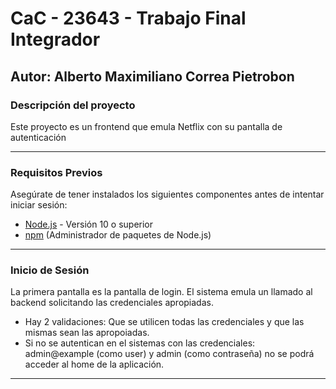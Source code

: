 # CaC - 23643 - Trabajo Final Integrador
## Autor: Alberto Maximiliano Correa Pietrobon

### Descripción del proyecto
Este proyecto es un frontend que emula Netflix con su pantalla de autenticación

------------

### Requisitos Previos

Asegúrate de tener instalados los siguientes componentes antes de intentar iniciar sesión:

- [Node.js](https://nodejs.org/) - Versión 10 o superior
- [npm](https://www.npmjs.com/) (Administrador de paquetes de Node.js)

------------

### Inicio de Sesión
La primera pantalla es la pantalla de login. El sistema emula un llamado al backend solicitando las credenciales apropiadas.
* Hay 2 validaciones: Que se utilicen todas las credenciales y que las mismas sean las apropoiadas.
* Si no se autentican en el sistemas con las credenciales: admin@example (como user) y admin (como contraseña) no se podrá acceder al home de la aplicación.

------------
